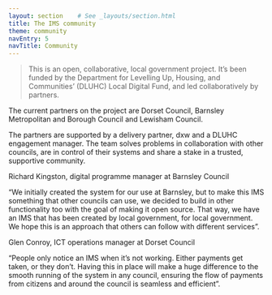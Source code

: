 ```yaml
---
layout: section    # See _layouts/section.html
title: The IMS community
theme: community
navEntry: 5
navTitle: Community
---
```


> This is an open, collaborative, local government project. It’s been funded by the Department for Levelling Up, Housing, and Communities’ (DLUHC) Local Digital Fund, and led collaboratively by partners.

The current partners on the project are Dorset Council, Barnsley Metropolitan and Borough Council and Lewisham Council. 

The partners are supported by a delivery partner, dxw and a DLUHC engagement manager. The team solves problems in collaboration with other councils, are in control of their systems and share a stake in a trusted, supportive community.



Richard Kingston, digital programme manager at Barnsley Council

“We initially created the system for our use at Barnsley, but to make this IMS something that other councils can use, we decided to build in other functionality too with the goal of making it open source. That way, we have an IMS that has been created by local government, for local government. We hope this is an approach that others can follow with different services”.

Glen Conroy, ICT operations manager at Dorset Council 

“People only notice an IMS when it’s not working. Either payments get taken, or they don’t. Having this in place will make a huge difference to the smooth running of the system in any council, ensuring the flow of payments from citizens and around the council is seamless and efficient”.